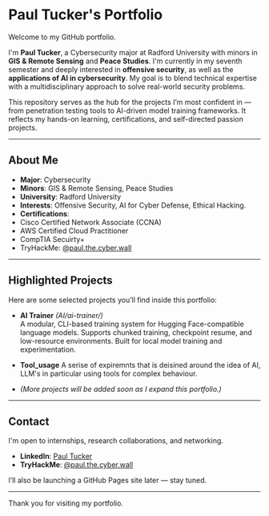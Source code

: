 # Paul Tucker's Portfolio

Welcome to my GitHub portfolio.

I'm **Paul Tucker**, a Cybersecurity major at Radford University with minors in **GIS & Remote Sensing** and **Peace Studies**. I'm currently in my seventh semester and deeply interested in **offensive security**, as well as the **applications of AI in cybersecurity**. My goal is to blend technical expertise with a multidisciplinary approach to solve real-world security problems.

This repository serves as the hub for the projects I’m most confident in — from penetration testing tools to AI-driven model training frameworks. It reflects my hands-on learning, certifications, and self-directed passion projects.

---

##  About Me

-  **Major**: Cybersecurity  
-  **Minors**: GIS & Remote Sensing, Peace Studies  
-  **University**: Radford University  
-  **Interests**: Offensive Security, AI for Cyber Defense, Ethical Hacking.  
-  **Certifications**:
  - Cisco Certified Network Associate (CCNA)
  - AWS Certified Cloud Practitioner
  - CompTIA Secuirty+
  - TryHackMe: [@paul.the.cyber.wall](https://tryhackme.com/p/paul.the.cyber.wall)

---

##  Highlighted Projects

Here are some selected projects you’ll find inside this portfolio:

- **AI Trainer** *(AI/ai-trainer/)*  
  A modular, CLI-based training system for Hugging Face-compatible language models. Supports chunked training, checkpoint resume, and low-resource environments. Built for local model training and experimentation.

- **Tool_usage**
  A serise of expiremnts that is deisined around the idea of AI, LLM's in particular using tools for complex behaviour.

- *(More projects will be added soon as I expand this portfolio.)*

---

##  Contact

I'm open to internships, research collaborations, and networking.

-  **LinkedIn**: [Paul Tucker](https://www.linkedin.com/in/paul-tucker-09851a31b)
-  **TryHackMe**: [@paul.the.cyber.wall](https://tryhackme.com/p/paul.the.cyber.wall)

I’ll also be launching a GitHub Pages site later — stay tuned.

---

Thank you for visiting my portfolio.
